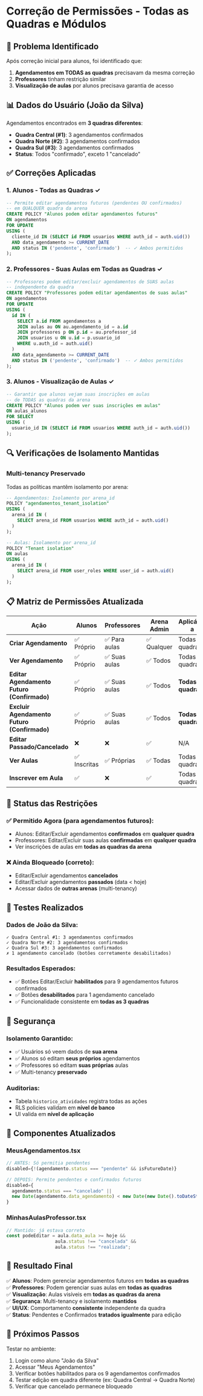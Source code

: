 # Correção de Permissões - Todas as Quadras e Módulos

## 🎯 Problema Identificado

Após correção inicial para alunos, foi identificado que:
1. **Agendamentos em TODAS as quadras** precisavam da mesma correção
2. **Professores** tinham restrição similar
3. **Visualização de aulas** por alunos precisava garantia de acesso

## 📊 Dados do Usuário (João da Silva)

Agendamentos encontrados em **3 quadras diferentes**:
- **Quadra Central (#1)**: 3 agendamentos confirmados
- **Quadra Norte (#2)**: 3 agendamentos confirmados  
- **Quadra Sul (#3)**: 3 agendamentos confirmados
- **Status**: Todos "confirmado", exceto 1 "cancelado"

## ✅ Correções Aplicadas

### 1. Alunos - Todas as Quadras ✓

```sql
-- Permite editar agendamentos futuros (pendentes OU confirmados)
-- em QUALQUER quadra da arena
CREATE POLICY "Alunos podem editar agendamentos futuros"
ON agendamentos
FOR UPDATE
USING (
  cliente_id IN (SELECT id FROM usuarios WHERE auth_id = auth.uid())
  AND data_agendamento >= CURRENT_DATE
  AND status IN ('pendente', 'confirmado')  -- ✓ Ambos permitidos
);
```

### 2. Professores - Suas Aulas em Todas as Quadras ✓

```sql
-- Professores podem editar/excluir agendamentos de SUAS aulas
-- independente da quadra
CREATE POLICY "Professores podem editar agendamentos de suas aulas"
ON agendamentos
FOR UPDATE
USING (
  id IN (
    SELECT a.id FROM agendamentos a
    JOIN aulas au ON au.agendamento_id = a.id
    JOIN professores p ON p.id = au.professor_id
    JOIN usuarios u ON u.id = p.usuario_id
    WHERE u.auth_id = auth.uid()
  )
  AND data_agendamento >= CURRENT_DATE
  AND status IN ('pendente', 'confirmado')  -- ✓ Ambos permitidos
);
```

### 3. Alunos - Visualização de Aulas ✓

```sql
-- Garantir que alunos vejam suas inscrições em aulas
-- de TODAS as quadras da arena
CREATE POLICY "Alunos podem ver suas inscrições em aulas"
ON aulas_alunos
FOR SELECT
USING (
  usuario_id IN (SELECT id FROM usuarios WHERE auth_id = auth.uid())
);
```

## 🔍 Verificações de Isolamento Mantidas

### Multi-tenancy Preservado
Todas as políticas mantêm isolamento por arena:

```sql
-- Agendamentos: Isolamento por arena_id
POLICY "agendamentos_tenant_isolation"
USING (
  arena_id IN (
    SELECT arena_id FROM usuarios WHERE auth_id = auth.uid()
  )
);

-- Aulas: Isolamento por arena_id
POLICY "Tenant isolation"
ON aulas
USING (
  arena_id IN (
    SELECT arena_id FROM user_roles WHERE user_id = auth.uid()
  )
);
```

## 📋 Matriz de Permissões Atualizada

| Ação | Alunos | Professores | Arena Admin | Aplicável a |
|------|--------|-------------|-------------|-------------|
| **Criar Agendamento** | ✅ Próprio | ✅ Para aulas | ✅ Qualquer | Todas quadras |
| **Ver Agendamento** | ✅ Próprio | ✅ Suas aulas | ✅ Todos | Todas quadras |
| **Editar Agendamento Futuro (Confirmado)** | ✅ Próprio | ✅ Suas aulas | ✅ Todos | **Todas quadras** |
| **Excluir Agendamento Futuro (Confirmado)** | ✅ Próprio | ✅ Suas aulas | ✅ Todos | **Todas quadras** |
| **Editar Passado/Cancelado** | ❌ | ❌ | ✅ | N/A |
| **Ver Aulas** | ✅ Inscritas | ✅ Próprias | ✅ Todas | Todas quadras |
| **Inscrever em Aula** | ✅ | ❌ | ✅ | Todas quadras |

## 🎯 Status das Restrições

### ✅ Permitido Agora (para agendamentos futuros):
- Alunos: Editar/Excluir agendamentos **confirmados** em **qualquer quadra**
- Professores: Editar/Excluir suas aulas **confirmadas** em **qualquer quadra**
- Ver inscrições de aulas em **todas as quadras da arena**

### ❌ Ainda Bloqueado (correto):
- Editar/Excluir agendamentos **cancelados**
- Editar/Excluir agendamentos **passados** (data < hoje)
- Acessar dados de **outras arenas** (multi-tenancy)

## 🧪 Testes Realizados

### Dados de João da Silva:
```
✓ Quadra Central #1: 3 agendamentos confirmados
✓ Quadra Norte #2: 3 agendamentos confirmados  
✓ Quadra Sul #3: 3 agendamentos confirmados
✗ 1 agendamento cancelado (botões corretamente desabilitados)
```

### Resultados Esperados:
- ✅ Botões Editar/Excluir **habilitados** para 9 agendamentos futuros confirmados
- ✅ Botões **desabilitados** para 1 agendamento cancelado
- ✅ Funcionalidade consistente em **todas as 3 quadras**

## 🔐 Segurança

### Isolamento Garantido:
- ✅ Usuários só veem dados de **sua arena**
- ✅ Alunos só editam **seus próprios** agendamentos
- ✅ Professores só editam **suas próprias** aulas
- ✅ Multi-tenancy **preservado**

### Auditorias:
- Tabela `historico_atividades` registra todas as ações
- RLS policies validam em **nível de banco**
- UI valida em **nível de aplicação**

## 📱 Componentes Atualizados

### MeusAgendamentos.tsx
```typescript
// ANTES: Só permitia pendentes
disabled={!(agendamento.status === "pendente" && isFutureDate)}

// DEPOIS: Permite pendentes e confirmados futuros
disabled={
  agendamento.status === "cancelado" ||
  new Date(agendamento.data_agendamento) < new Date(new Date().toDateString())
}
```

### MinhasAulasProfessor.tsx
```typescript
// Mantido: já estava correto
const podeEditar = aula.data_aula >= hoje && 
                  aula.status !== "cancelada" && 
                  aula.status !== "realizada";
```

## 🎉 Resultado Final

✅ **Alunos**: Podem gerenciar agendamentos futuros em **todas as quadras**  
✅ **Professores**: Podem gerenciar suas aulas em **todas as quadras**  
✅ **Visualização**: Aulas visíveis em **todas as quadras da arena**  
✅ **Segurança**: Multi-tenancy e isolamento **mantidos**  
✅ **UI/UX**: Comportamento **consistente** independente da quadra  
✅ **Status**: Pendentes e Confirmados **tratados igualmente** para edição

## 🚀 Próximos Passos

Testar no ambiente:
1. Login como aluno "João da Silva"
2. Acessar "Meus Agendamentos"
3. Verificar botões habilitados para os 9 agendamentos confirmados
4. Testar edição em quadra diferente (ex: Quadra Central → Quadra Norte)
5. Verificar que cancelado permanece bloqueado
